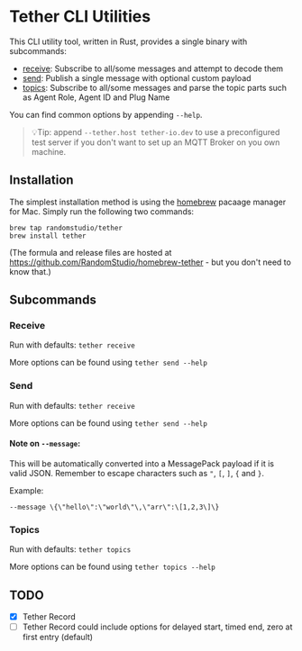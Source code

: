 # Tether CLI Utilities

This CLI utility tool, written in Rust, provides a single binary with subcommands:

- [receive](#receive): Subscribe to all/some messages and attempt to decode them
- [send](#send): Publish a single message with optional custom payload
- [topics](#topics): Subscribe to all/some messages and parse the topic parts such as Agent Role, Agent ID and Plug Name

You can find common options by appending `--help`.

> 💡Tip: append `--tether.host tether-io.dev` to use a preconfigured test server if you don't want to set up an MQTT Broker on you own machine.

## Installation

The simplest installation method is using the [homebrew](https://brew.sh/) pacaage manager for Mac. Simply run the following two commands:

```
brew tap randomstudio/tether
brew install tether
```

(The formula and release files are hosted at https://github.com/RandomStudio/homebrew-tether - but you don't need to know that.)

## Subcommands

### Receive

Run with defaults: `tether receive`

More options can be found using `tether send --help`

### Send

Run with defaults: `tether receive`

More options can be found using `tether send --help`

#### Note on `--message`:

This will be automatically converted into a MessagePack payload if it is valid JSON. Remember to escape characters such as `"`, `[`, `]`, `{` and `}`.

Example:

```
--message \{\"hello\":\"world\"\,\"arr\":\[1,2,3\]\}
```

### Topics

Run with defaults: `tether topics`

More options can be found using `tether topics --help`

## TODO

- [x] Tether Record
- [ ] Tether Record could include options for delayed start, timed end, zero at first entry (default)

